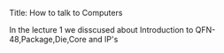 Title: How to talk to Computers 

In the lecture 1 we disscused about Introduction to QFN-48,Package,Die,Core and IP's
